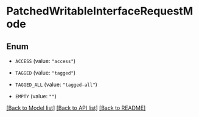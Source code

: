 # PatchedWritableInterfaceRequestMode

## Enum


* `ACCESS` (value: `"access"`)

* `TAGGED` (value: `"tagged"`)

* `TAGGED_ALL` (value: `"tagged-all"`)

* `EMPTY` (value: `""`)


[[Back to Model list]](../README.md#documentation-for-models) [[Back to API list]](../README.md#documentation-for-api-endpoints) [[Back to README]](../README.md)



